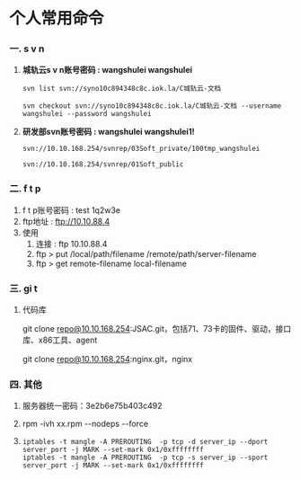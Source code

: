 # 个人常用命令

### 一. s v n

1. **城轨云s v n账号密码 : wangshulei wangshulei**

   `svn list svn://syno10c894348c8c.iok.la/C城轨云-文档`

   `svn checkout svn://syno10c894348c8c.iok.la/C城轨云-文档 --username wangshulei --password wangshulei`

2. **研发部svn账号密码 : wangshulei wangshulei1!**

   `svn://10.10.168.254/svnrep/03Soft_private/100tmp_wangshulei`

   `svn://10.10.168.254/svnrep/01Soft_public`



### 二. f t p

1. f t p账号密码 : test 1q2w3e
2. ftp地址 : ftp://10.10.88.4
3. 使用
   1. 连接 : ftp 10.10.88.4
   2. ftp > put /local/path/filename /remote/path/server-filename
   3. ftp > get remote-filename local-filename

### 三. gi t

1. 代码库

   git clone repo@10.10.168.254:JSAC.git，包括71、73卡的固件、驱动，接口库、x86工具、agent

   git clone repo@10.10.168.254:nginx.git，nginx



### 四. 其他

1. 服务器统一密码：3e2b6e75b403c492
2. rpm -ivh xx.rpm --nodeps --force

3. ```shell
   iptables -t mangle -A PREROUTING  -p tcp -d server_ip --dport server_port -j MARK --set-mark 0x1/0xffffffff
   iptables -t mangle -A PREROUTING  -p tcp -s server_ip --sport server_port -j MARK --set-mark 0x1/0xffffffff
   ```

